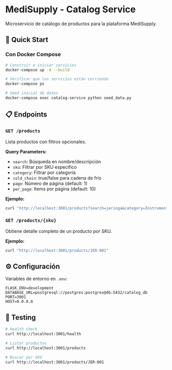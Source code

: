 # MediSupply - Catalog Service

Microservicio de catálogo de productos para la plataforma MediSupply.

## 🚀 Quick Start

### Con Docker Compose

```bash
# Construir e iniciar servicios
docker-compose up -d --build

# Verificar que los servicios están corriendo
docker-compose ps

# Seed inicial de datos
docker-compose exec catalog-service python seed_data.py

```

## 📋 Endpoints

### `GET /products`
Lista productos con filtros opcionales.

**Query Parameters:**
- `search`: Búsqueda en nombre/descripción
- `sku`: Filtrar por SKU específico
- `category`: Filtrar por categoría
- `cold_chain`: true/false para cadena de frío
- `page`: Número de página (default: 1)
- `per_page`: Items por página (default: 10)

**Ejemplo:**
```bash
curl "http://localhost:3001/products?search=jeringa&category=Instrumental"
```

### `GET /products/{sku}`
Obtiene detalle completo de un producto por SKU.

**Ejemplo:**
```bash
curl "http://localhost:3001/products/JER-001"
```

## ⚙️ Configuración

Variables de entorno en `.env`:

```properties
FLASK_ENV=development
DATABASE_URL=postgresql://postgres:postgres@db:5432/catalog_db
PORT=3001
HOST=0.0.0.0
```


## 🧪 Testing

```bash
# Health check
curl http://localhost:3001/health

# Listar productos
curl http://localhost:3001/products

# Buscar por SKU
curl http://localhost:3001/products/JER-001
```